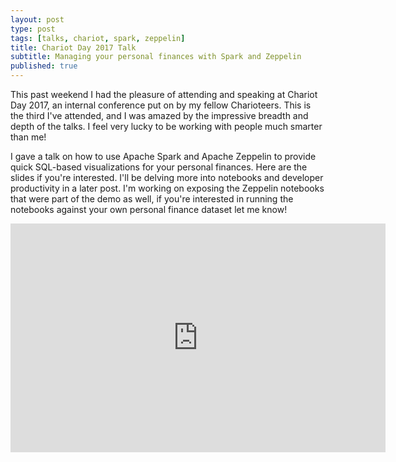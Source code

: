 ```yaml
---
layout: post
type: post
tags: [talks, chariot, spark, zeppelin]
title: Chariot Day 2017 Talk
subtitle: Managing your personal finances with Spark and Zeppelin 
published: true
---
```


This past weekend I had the pleasure of attending and speaking at Chariot Day 2017, an internal conference put on by
my fellow Charioteers.  This is the third I've attended, and I was amazed by the impressive breadth and depth of the
talks.  I feel very lucky to be working with people much smarter than me!

I gave a talk on how to use Apache Spark and Apache Zeppelin to provide quick SQL-based visualizations for your personal finances.
Here are the slides if you're interested.  I'll be delving more into notebooks and developer productivity in a later post.
I'm working on exposing the Zeppelin notebooks that were part of the demo as well, if you're interested in running the notebooks
against your own personal finance dataset let me know! 

<iframe src="https://docs.google.com/presentation/d/e/2PACX-1vTAAzPyecRy2w1WEahPVilb7KMWEYMMxK03l-Q5qHYQgiDHEhwJhTgfw6rTyPW87XV3aj4XQOJYuIW0/embed?start=false&loop=false&delayms=3000" frameborder="0" width="600" height="366" allowfullscreen="true" mozallowfullscreen="true" webkitallowfullscreen="true"></iframe>

 